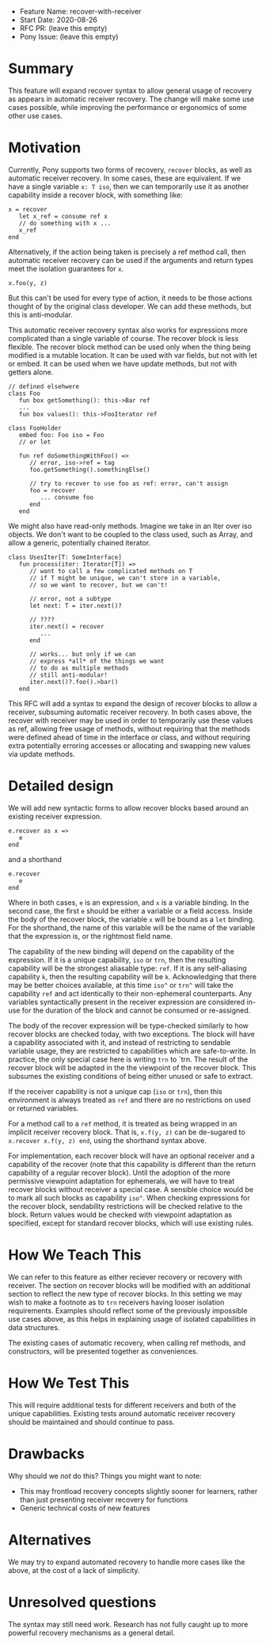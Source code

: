 - Feature Name: recover-with-receiver
- Start Date: 2020-08-26
- RFC PR: (leave this empty)
- Pony Issue: (leave this empty)

# Summary

This feature will expand recover syntax to allow general usage of
recovery as appears in automatic receiver recovery. The change
will make some use cases possible, while improving the performance
or ergonomics of some other use cases.

# Motivation

Currently, Pony supports two forms of recovery, `recover` blocks,
as well as automatic receiver recovery. In some cases, these are
equivalent. If we have a single variable `x: T iso`, then we can
temporarily use it as another capability inside a recover block,
with something like:
```
x = recover
   let x_ref = consume ref x
   // do something with x ...
   x_ref
end
```
Alternatively, if the action being taken is precisely a ref method call,
then automatic receiver recovery can be used if the
arguments and return types meet the isolation guarantees for `x`.
```
x.foo(y, z)
```
But this can't be used for every type of action, it needs to be those
actions thought of by the original class developer. We can add these methods,
but this is anti-modular.

This automatic receiver recovery syntax also works for expressions more complicated than a single variable of course.
The recover block is less flexible. The recover block method can be used only when the thing being modified is a mutable location.
It can be used with var fields, but not with let or embed. It can be used when we have update methods, but not with getters alone.
```
// defined elsehwere
class Foo
   fun box getSomething(): this->Bar ref
   ...
   fun box values(): this->FooIterator ref

class FooHolder
   embed foo: Foo iso = Foo
   // or let

   fun ref doSomethingWithFoo() =>
      // error, iso->ref = tag
      foo.getSomething().somethingElse()

      // try to recover to use foo as ref: error, can't assign
      foo = recover
         ... consume foo
      end
   end
```
We might also have read-only methods. Imagine we take in an Iter over iso objects. We don't want to be coupled to
the class used, such as Array, and allow a generic, potentially chained iterator.
```
class UsesIter[T: SomeInterface]
   fun process(iter: Iterator[T]) =>
      // want to call a few complicated methods on T
      // if T might be unique, we can't store in a variable,
      // so we want to recover, but we can't!

      // error, not a subtype
      let next: T = iter.next()?

      // ????
      iter.next() = recover
         ...
      end

      // works... but only if we can
      // express *all* of the things we want
      // to do as multiple methods
      // still anti-modular!
      iter.next()?.foo().>bar()
   end
```

This RFC will add a syntax to expand the design of recover blocks to allow a receiver, subsuming automatic receiver recovery.
In both cases above, the recover with receiver may be used in order to temporarily use these values as ref, allowing free
usage of methods, without requiring that the methods were defined ahead of time in the interface or class, and without
requiring extra potentially erroring accesses or allocating and swapping new values via update methods.

# Detailed design

We will add new syntactic forms to allow recover blocks based around an existing receiver expression.

```
e.recover as x =>
   e
end
```
and a shorthand
```
e.recover
   e
end
```
Where in both cases, `e` is an expression, and `x` is a variable binding. In the second case, the first `e` should be either a variable or a field access.
Inside the body of the recover block, the variable `x` will be bound as a `let` binding. For the shorthand, the name of this variable will be the name
of the variable that the expression is, or the rightmost field name.

The capability of the new binding will depend on the capability of the expression. If it is a unique capability, `iso` or `trn`, then the resulting capability
will be the strongest aliasable type: `ref`. If it is any self-aliasing capability `k`, then the resulting capability will be `k`.
Acknowledging that there may be better choices available, at this time `iso^` or `trn^` will take the capability `ref` and act identically to their
non-ephemeral counterparts. Any variables syntactically present in the receiver expression are considered in-use for the duration of the block and cannot be consumed or re-assigned.

The body of the recover expression will be type-checked similarly to how recover blocks are checked today, with two exceptions. The block will have
a capability associated with it, and instead of restricting to sendable variable usage, they are restricted to capabilities which are safe-to-write.
In practice, the only special case here is writing `trn` to `trn. The result of the recover block will be adapted in the the viewpoint of the
recover block. This subsumes the existing conditions of being either unused or safe to extract.

If the receiver capability is not a unique cap (`iso` or `trn`), then this environment is always treated as `ref` and there are no restrictions on used or returned variables.

For a method call to a `ref` method, it is treated as being wrapped in an implicit receiver recovery block. That is,
`x.f(y, z)` can be de-sugared to `x.recover x.f(y, z) end`, using the shorthand syntax above.

For implementation, each recover block will have an optional receiver and a capability of the recover (note that this capability is different than the return capability of a regular recover block). Until the adoption of the more permissive viewpoint adaptation for ephemerals, we will have to treat recover blocks without receiver a special case. A sensible choice would be to mark all such blocks as capability `iso^`. When checking expressions for the recover block, sendability restrictions will be checked relative to the block. Return values would be checked with viewpoint adaptation as specified, except for standard recover blocks, which will use existing rules.

# How We Teach This

We can refer to this feature as either reciever recovery or recovery with receiver. The section on recover blocks will be modified with an additional section to
reflect the new type of recover blocks. In this setting we may wish to make a footnote as to `trn` receivers having looser isolation requirements.
Examples should reflect some of the previously impossible use cases above, as this helps in explaining usage of isolated capabilities in data structures.

The existing cases of automatic recovery, when calling ref methods, and constructors, will be presented together as conveniences.

# How We Test This

This will require additional tests for different receivers and both of the unique capabilities. Existing tests around automatic receiver recovery should be maintained and should continue to pass.

# Drawbacks

Why should we *not* do this? Things you might want to note:

* This may frontload recovery concepts slightly sooner for learners, rather than just presenting receiver recovery for functions
* Generic technical costs of new features

# Alternatives

We may try to expand automated recovery to handle more cases like the above, at the cost of a lack of simplicity.

# Unresolved questions

The syntax may still need work.
Research has not fully caught up to more powerful recovery mechanisms as a general detail.
